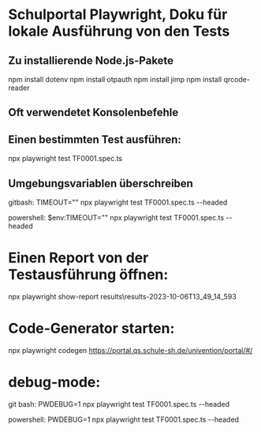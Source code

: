 # Schulportal Playwright, Doku für lokale Ausführung von den Tests

## Zu installierende Node.js-Pakete
npm install dotenv
npm install otpauth
npm install jimp
npm install qrcode-reader

## Oft verwendetet Konsolenbefehle

## Einen bestimmten Test ausführen: 
npx playwright test TF0001.spec.ts

## Umgebungsvariablen überschreiben
gitbash: TIMEOUT="" npx playwright test TF0001.spec.ts --headed

powershell:
$env:TIMEOUT=""
npx playwright test TF0001.spec.ts --headed

# Einen Report von der Testausführung öffnen: 
npx playwright show-report results\results-2023-10-06T13_49_14_593

# Code-Generator starten: 
npx playwright codegen https://portal.qs.schule-sh.de/univention/portal/#/

# debug-mode: 
git bash: PWDEBUG=1 npx playwright test TF0001.spec.ts --headed

powershell:
PWDEBUG=1
npx playwright test TF0001.spec.ts --headed